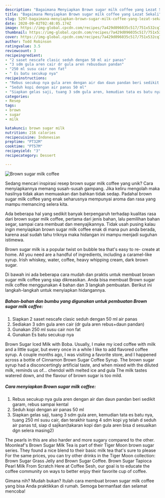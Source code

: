 ```yaml
---
description: "Bagaimana Menyiapkan Brown sugar milk coffee yang Lezat Sekali"
title: "Bagaimana Menyiapkan Brown sugar milk coffee yang Lezat Sekali"
slug: 5297-bagaimana-menyiapkan-brown-sugar-milk-coffee-yang-lezat-sekali
date: 2020-09-02T02:48:05.174Z
image: https://img-global.cpcdn.com/recipes/7a429d096035c517/751x532cq70/brown-sugar-milk-coffee-foto-resep-utama.jpg
thumbnail: https://img-global.cpcdn.com/recipes/7a429d096035c517/751x532cq70/brown-sugar-milk-coffee-foto-resep-utama.jpg
cover: https://img-global.cpcdn.com/recipes/7a429d096035c517/751x532cq70/brown-sugar-milk-coffee-foto-resep-utama.jpg
author: Todd Robinson
ratingvalue: 3.5
reviewcount: 3
recipeingredient:
- "2 saset nescafe clasic seduh dengan 50 ml air panas"
- "3 sdm gula aren cair dr gula aren rebusdaun pandan"
- "250 ml susu cair non fat"
- " Es batu secukup nya"
recipeinstructions:
- "Rebus secukup nya gula aren dengan air dan daun pandan beri sedikit garam, rebus sampai kental"
- "Seduh kopi dengan air panas 50 ml"
- "Siapkan gelas saji, tuang 3 sdm gula aren, kemudian tata es batu nya, tuang 250 ml susu cair, dan terakhir tuang 4 sdm kopi yg telah d seduh air panas td, siap d sajikan(takaran kopi dan gula aren bisa d sesuaikan dgn selera masing2)"
categories:
- Resep
tags:
- brown
- sugar
- milk

katakunci: brown sugar milk 
nutrition: 216 calories
recipecuisine: Indonesian
preptime: "PT32M"
cooktime: "PT57M"
recipeyield: "3"
recipecategory: Dessert

---
```



![Brown sugar milk coffee](https://img-global.cpcdn.com/recipes/7a429d096035c517/751x532cq70/brown-sugar-milk-coffee-foto-resep-utama.jpg)

Sedang mencari inspirasi resep brown sugar milk coffee yang unik? Cara menyiapkannya memang susah-susah gampang. Jika keliru mengolah maka hasilnya tidak akan memuaskan dan bahkan tidak sedap. Padahal brown sugar milk coffee yang enak seharusnya mempunyai aroma dan rasa yang mampu memancing selera kita.

Ada beberapa hal yang sedikit banyak berpengaruh terhadap kualitas rasa dari brown sugar milk coffee, pertama dari jenis bahan, lalu pemilihan bahan segar, sampai cara membuat dan menyajikannya. Tidak usah pusing kalau ingin menyiapkan brown sugar milk coffee enak di mana pun anda berada, karena asal sudah tahu triknya maka hidangan ini mampu menjadi suguhan istimewa.

Brown sugar milk is a popular twist on bubble tea that&#39;s easy to re- create at home. All you need are a handful of ingredients, including a caramel-like syrup. Irish whiskey, water, coffee, heavy whipping cream, dark brown sugar.


Di bawah ini ada beberapa cara mudah dan praktis untuk membuat brown sugar milk coffee yang siap dikreasikan. Anda bisa membuat Brown sugar milk coffee menggunakan 4 bahan dan 3 langkah pembuatan. Berikut ini langkah-langkah untuk menyiapkan hidangannya.

<!--inarticleads1-->

##### Bahan-bahan dan bumbu yang digunakan untuk pembuatan Brown sugar milk coffee:

1. Siapkan 2 saset nescafe clasic seduh dengan 50 ml air panas
1. Sediakan 3 sdm gula aren cair (dr gula aren rebus+daun pandan)
1. Gunakan 250 ml susu cair non fat
1. Gunakan  Es batu secukup nya


Brown Sugar Iced Milk with Boba. Usually, I make my iced coffee with milk and a little sugar, but every once in a while I like to add flavored coffee syrup. A couple months ago, I was visiting a favorite store, and I happened across a bottle of Cinnamon Brown Sugar Coffee Syrup. The brown sugar syrup had a disconcertingly artificial taste, and when mixed with the diluted milk, reminds us of… chendol with melted ice and gula The milk tastes watered down, and the flavour of brown sugar is too mild. 

<!--inarticleads2-->

##### Cara menyiapkan Brown sugar milk coffee:

1. Rebus secukup nya gula aren dengan air dan daun pandan beri sedikit garam, rebus sampai kental
1. Seduh kopi dengan air panas 50 ml
1. Siapkan gelas saji, tuang 3 sdm gula aren, kemudian tata es batu nya, tuang 250 ml susu cair, dan terakhir tuang 4 sdm kopi yg telah d seduh air panas td, siap d sajikan(takaran kopi dan gula aren bisa d sesuaikan dgn selera masing2)


The pearls in this are also harder and more sugary compared to the other. Moonleaf&#39;s Brown Sugar Milk Tea is part of their Tiger Moon brown sugar series. They found a nice blend to their basic milk tea that&#39;s sure to please For the same prices, you can try other drinks in the Tiger Moon collection: Brown Sugar Grass Jelly and Brown Sugar Coffee. Brown Sugar Tapioca Pearl Milk From Scratch Here at Coffee Sesh, our goal is to educate the coffee community on ways to better enjoy their favorite cup of coffee. 

Gimana nih? Mudah bukan? Itulah cara membuat brown sugar milk coffee yang bisa Anda praktikkan di rumah. Semoga bermanfaat dan selamat mencoba!
